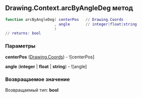 ## Drawing.Context.arcByAngleDeg метод


```lua
function arcByAngleDeg( centerPos   // Drawing.Coords
                      , angle       // integer|float|string
                      )
// returns: bool
```


### Параметры

**centerPos** ([Drawing.Coords](../../Drawing/Coords.md)) - ![centerPos]

**angle** (**integer** | **float** | **string**) - ![angle]

### Возвращаемое значение

Возвращаемый тип: **bool**

